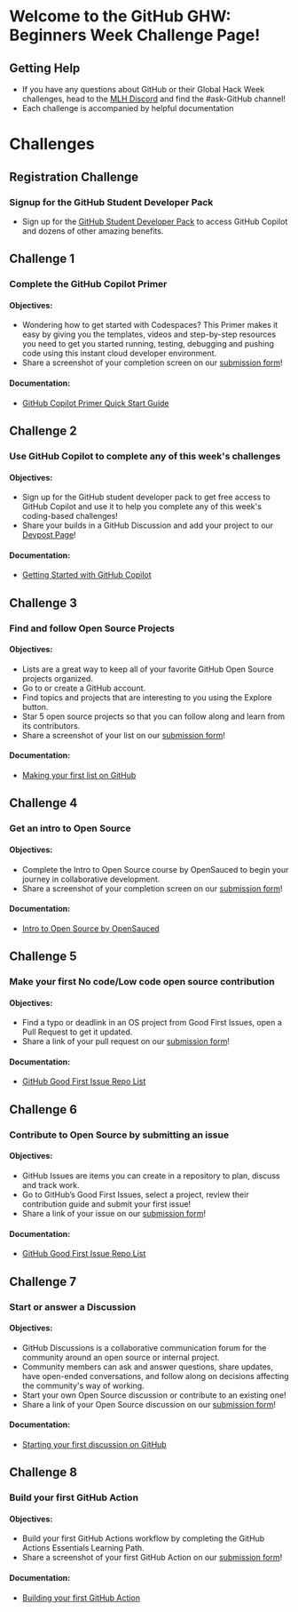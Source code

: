 # Welcome to the GitHub GHW: Beginners Week Challenge Page!

## Getting Help 

* If you have any questions about GitHub or their Global Hack Week challenges, head to the [MLH Discord](https://discord.mlh.io/) and find the #ask-GitHub channel!
* Each challenge is accompanied by helpful documentation

# Challenges

## Registration Challenge
### Signup for the GitHub Student Developer Pack
* Sign up for the [GitHub Student Developer Pack](https://mlh.link/ghwbeginner25-github) to access GitHub Copilot and dozens of other amazing benefits. 


## Challenge 1
### Complete the GitHub Copilot Primer 

#### Objectives: 
* Wondering how to get started with Codespaces? This Primer makes it easy by giving you the templates, videos and step-by-step resources you need to get you started running, testing, debugging and pushing code using this instant cloud developer environment.
* Share a screenshot of your completion screen on our [submission form](https://mlh.link/ghwform)! 

#### Documentation: 
* [GitHub Copilot Primer Quick Start Guide](https://mlh.link/ghwbeginner25-github-copilot)

## Challenge 2 
### Use GitHub Copilot to complete any of this week's challenges

#### Objectives: 
* Sign up for the GitHub student developer pack to get free access to GitHub Copilot and use it to help you complete any of this week's coding-based challenges! 
* Share your builds in a GitHub Discussion and add your project to our [Devpost Page](https://mlh.link/ghwdevpost)! 

#### Documentation: 
* [Getting Started with GitHub Copilot](https://mlh.link/ghwbeginner25-github-copilot-getstarted)

## Challenge 3 
### Find and follow Open Source Projects
#### Objectives: 
* Lists are a great way to keep all of your favorite GitHub Open Source projects organized.
* Go to or create a GitHub account.
* Find topics and projects that are interesting to you using the Explore button.
* Star 5 open source projects so that you can follow along and learn from its contributors.
* Share a screenshot of your list on our [submission form](https://mlh.link/ghwform)! 

#### Documentation:
* [Making your first list on GitHub](https://mlh.link/ghwbeginner25-github-lists)

## Challenge 4 
### Get an intro to Open Source
#### Objectives: 
* Complete the Intro to Open Source course by OpenSauced to begin your journey in collaborative development.
* Share a screenshot of your completion screen on our [submission form](https://mlh.link/ghwform)! 

#### Documentation:
* [Intro to Open Source by OpenSauced](https://mlh.link/ghwbeginner25-github-opensauced)

## Challenge 5
### Make your first No code/Low code open source contribution
#### Objectives: 
* Find a typo or deadlink in an OS project from Good First Issues, open a Pull Request to get it updated.
* Share a link of your pull request on our [submission form](https://mlh.link/ghwform)! 

#### Documentation: 
* [GitHub Good First Issue Repo List](https://mlh.link/ghwbeginner25-github-forgoodfirstissue)

## Challenge 6
### Contribute to Open Source by submitting an issue
#### Objectives: 
* GitHub Issues are items you can create in a repository to plan, discuss and track work.
* Go to GitHub’s Good First Issues, select a project, review their contribution guide and submit your first issue!
* Share a link of your issue on our [submission form](https://mlh.link/ghwform)! 

#### Documentation: 
* [GitHub Good First Issue Repo List](https://mlh.link/ghwbeginner25-github-forgoodfirstissue)

## Challenge 7
### Start or answer a Discussion 
#### Objectives: 
* GitHub Discussions is a collaborative communication forum for the community around an open source or internal project.
* Community members can ask and answer questions, share updates, have open-ended conversations, and follow along on decisions affecting the community's way of working.
* Start your own Open Source discussion or contribute to an existing one! 
* Share a link of your Open Source discussion on our [submission form](https://mlh.link/ghwform)! 

#### Documentation: 
* [Starting your first discussion on GitHub](https://mlh.link/ghwbeginner25-github-discussions)

## Challenge 8
### Build your first GitHub Action
#### Objectives: 
* Build your first GitHub Actions workflow by completing the GitHub Actions Essentials Learning Path.
* Share a screenshot of your first GitHub Action on our [submission form](https://mlh.link/ghwform)! 

#### Documentation: 
* [Building your first GitHub Action](https://mlh.link/ghwbeginner25-github-automatedapplications)
